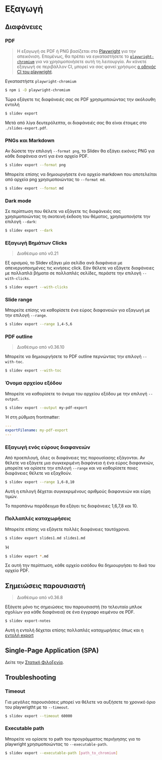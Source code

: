 # Εξαγωγή

## Διαφάνειες

### PDF

> Η εξαγωγή σε PDF ή PNG βασίζεται στο [Playwright](https://playwright.dev) για την απεικόνιση. Επομένως, θα πρέπει να εγκαταστήσετε το [`playwright-chromium`](https://playwright.dev/docs/installation#download-single-browser-binary) για να χρησιμοποιήσετε αυτή τη λειτουργία.
> Αν κάνετε εξαγωγή σε περιβάλλον CI, μπορεί να σας φανεί χρήσιμος [ο οδηγός CI του playwright](https://playwright.dev/docs/ci).

Εγκαταστήστε `playwright-chromium`

```bash
$ npm i -D playwright-chromium
```

Τώρα εξάγετε τις διαφάνειές σας σε PDF χρησιμοποιώντας την ακόλουθη εντολή

```bash
$ slidev export
```

Μετά από λίγα δευτερόλεπτα, οι διαφάνειές σας θα είναι έτοιμες στο `./slides-export.pdf`.

### PNGs και Markdown

Αν δώσετε την επιλογή `--format png`, το Slidev θα εξάγει εικόνες PNG για κάθε διαφάνεια αντί για ένα αρχείο PDF.

```bash
$ slidev export --format png
```

Μπορείτε επίσης να δημιουργήσετε ένα αρχείο markdown που αποτελείται από αρχεία png χρησιμοποιώντας το `--format md`.

```bash
$ slidev export --format md
```

### Dark mode

Σε περίπτωση που θέλετε να εξάγετε τις διαφάνειές σας χρησιμοποιώντας τη σκοτεινή έκδοση του θέματος, χρησιμοποιήστε την επιλογή `--dark`:

```bash
$ slidev export --dark
```

### Εξαγωγή Βημάτων Clicks

> Διαθέσιμο από v0.21

Εξ ορισμού, το Slidev εξάγει μία σελίδα ανά διαφάνεια με απενεργοποιημένες τις κινήσεις click. Εάν θέλετε να εξάγετε διαφάνειες με πολλαπλά βήματα σε πολλαπλές σελίδες, περάστε την επιλογή `--with-clicks`.

```bash
$ slidev export --with-clicks
```

### Slide range

Μπορείτε επίσης να καθορίσετε ένα εύρος διαφανειών για εξαγωγή με την επιλογή `--range`.

```bash
$ slidev export --range 1,4-5,6
```

### PDF outline

> Διαθέσιμο από v0.36.10

Μπορείτε να δημιουργήσετε το PDF outline περνώντας την επιλογή `--with-toc`.

```bash
$ slidev export --with-toc
```

### Όνομα αρχείου εξόδου

Μπορείτε να καθορίσετε το όνομα του αρχείου εξόδου με την επιλογή `--output`.

```bash
$ slidev export --output my-pdf-export
```

Ή στη ρύθμιση frontmatter:

```yaml
---
exportFilename: my-pdf-export
---
```

### Εξαγωγή ενός εύρους διαφανειών

Από προεπιλογή, όλες οι διαφάνειες της παρουσίασης εξάγονται. Αν θέλετε να εξάγετε μια συγκεκριμένη διαφάνεια ή ένα εύρος διαφανειών, μπορείτε να ορίσετε την επιλογή `--range` και να καθορίσετε ποιες διαφάνειες θέλετε να εξαχθούν.

```bash
$ slidev export --range 1,6-8,10
```

Αυτή η επιλογή δέχεται συγκεκριμένους αριθμούς διαφανειών και εύρη τιμών.

Το παραπάνω παράδειγμα θα εξάγει τις διαφάνειες 1,6,7,8 και 10.


### Πολλαπλές καταχωρήσεις

Μπορείτε επίσης να εξάγετε πολλές διαφάνειες ταυτόχρονα.

```bash
$ slidev export slides1.md slides1.md
```

Ή

```bash
$ slidev export *.md
```

Σε αυτή την περίπτωση, κάθε αρχείο εισόδου θα δημιουργήσει το δικό του αρχείο PDF.

## Σημειώσεις παρουσιαστή

> Διαθέσιμο από v0.36.8

Εξάγετε μόνο τις σημειώσεις του παρουσιαστή (το τελευταίο μπλοκ σχολίων για κάθε διαφάνεια) σε ένα έγγραφο κειμένου σε PDF.

```bash
$ slidev export-notes
```

Αυτή η εντολή δέχεται επίσης πολλαπλές καταχωρήσεις όπως και η [εντολή export](#πολλαπλές-καταχωρήσεις)

## Single-Page Application (SPA)

Δείτε την [Στατική Φιλοξενία](/guide/hosting).

## Troubleshooting

### Timeout

Για μεγάλες παρουσιάσεις μπορεί να θέλετε να αυξήσετε το χρονικό όριο του playwrigtht με το `--timeout`.

```bash
$ slidev export --timeout 60000
```

### Executable path

Μπορείτε να ορίσετε το path του προγράμματος περιήγησης για το playwright χρησιμοποιώντας το `--executable-path`.

```bash
$ slidev export --executable-path [path_to_chromium]
```
